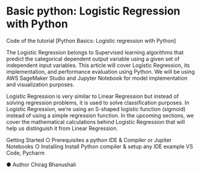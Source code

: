 # Basic python: Logistic Regression with Python
Code of the tutorial [Python Basics: Logistic regression with Python]

The Logistic Regression belongs to Supervised learning algorithms that predict the categorical dependent output variable using a given set of independent input variables. This article will cover Logistic Regression, its implementation, and performance evaluation using Python. We will be using AWS SageMaker Studio and Jupyter Notebook for model implementation and visualization purposes.

Logistic Regression is very similar to Linear Regression but instead of solving regression problems, it is used to solve classification purposes. In Logistic Regression, we’re using an S-shaped logistic function (sigmoid) instead of using a simple regression function. In the upcoming sections, we cover the mathematical calculations behind Logistic Regression that will help us distinguish it from Linear Regression.

Getting Started
○ Prerequisites
a python IDE & Compiler or Jupiter Notebooks 
○ Installing
Install Python compiler & setup any IDE example VS Code, Pycharm

● Author
Chirag Bhanushali
